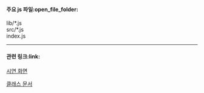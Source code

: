 <h4>주요 js 파일:open_file_folder:</h4>

lib/\*.js <br/>
src/\*.js <br/>
index.js 

---

<h4>관련 링크:link:</h4>

[시연 화면](https://sej-dev.github.io/onboard_week5/)

[클래스 문서](https://sej-dev.github.io/onboard_week5/doc/index.html)
